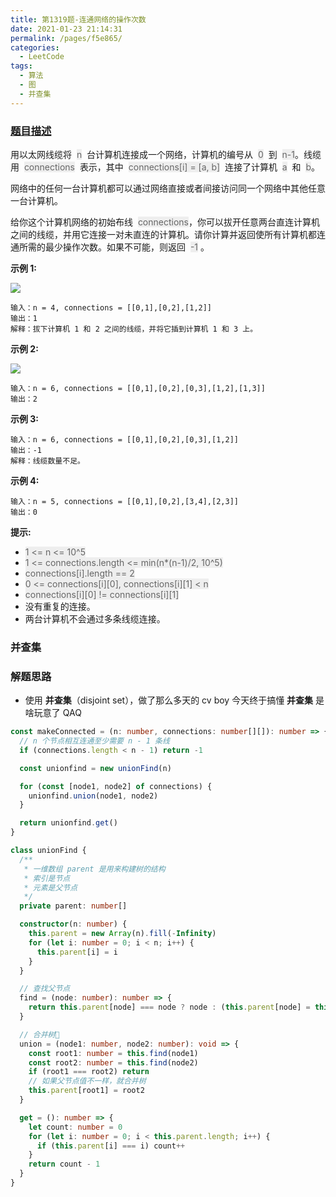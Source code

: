 ```yaml
---
title: 第1319题-连通网络的操作次数
date: 2021-01-23 21:14:31
permalink: /pages/f5e865/
categories:
  - LeetCode
tags:
  - 算法
  - 图
  - 并查集
---
```


### [题目描述](https://leetcode-cn.com/problems/number-of-operations-to-make-network-connected/)

用以太网线缆将  <font style="background: #eee; color: #666;">n</font>  台计算机连接成一个网络，计算机的编号从  <font style="background: #eee; color: #666;">0</font>  到  <font style="background: #eee; color: #666;">n-1</font>。线缆用  <font style="background: #eee; color: #666;">connections</font>  表示，其中  <font style="background: #eee; color: #666;">connections[i] = [a, b]</font>  连接了计算机  <font style="background: #eee; color: #666;">a</font>  和  <font style="background: #eee; color: #666;">b</font>。

网络中的任何一台计算机都可以通过网络直接或者间接访问同一个网络中其他任意一台计算机。

给你这个计算机网络的初始布线  <font style="background: #eee; color: #666;">connections</font>，你可以拔开任意两台直连计算机之间的线缆，并用它连接一对未直连的计算机。请你计算并返回使所有计算机都连通所需的最少操作次数。如果不可能，则返回  <font style="background: #eee; color: #666;">-1</font> 。

<!-- more -->

**示例 1:**

<img src="https://cdn.jsdelivr.net/gh/xiaojun996/CDN/images/leetcode/1319-number-of-operations-to-make-network-connected-1.png" />

```
输入：n = 4, connections = [[0,1],[0,2],[1,2]]
输出：1
解释：拔下计算机 1 和 2 之间的线缆，并将它插到计算机 1 和 3 上。
```

**示例 2:**

<img src="https://cdn.jsdelivr.net/gh/xiaojun996/CDN/images/leetcode/1319-number-of-operations-to-make-network-connected-2.png" />

```
输入：n = 6, connections = [[0,1],[0,2],[0,3],[1,2],[1,3]]
输出：2
```

**示例 3:**

```
输入：n = 6, connections = [[0,1],[0,2],[0,3],[1,2]]
输出：-1
解释：线缆数量不足。
```

**示例 4:**

```
输入：n = 5, connections = [[0,1],[0,2],[3,4],[2,3]]
输出：0
```

**提示:**

- <font style="background: #eee; color: #666;">1 <= n <= 10^5</font>
- <font style="background: #eee; color: #666;">1 <= connections.length <= min(n\*(n-1)/2, 10^5)</font>
- <font style="background: #eee; color: #666;">connections[i].length == 2</font>
- <font style="background: #eee; color: #666;">0 <= connections[i][0], connections[i][1] < n</font>
- <font style="background: #eee; color: #666;">connections[i][0] != connections[i][1]</font>
- 没有重复的连接。
- 两台计算机不会通过多条线缆连接。

### 并查集

### 解题思路

- 使用 **并查集**（disjoint set），做了那么多天的 cv boy 今天终于搞懂 **并查集** 是啥玩意了 QAQ

```TypeScript
const makeConnected = (n: number, connections: number[][]): number => {
  // n 个节点相互连通至少需要 n - 1 条线
  if (connections.length < n - 1) return -1

  const unionfind = new unionFind(n)

  for (const [node1, node2] of connections) {
    unionfind.union(node1, node2)
  }

  return unionfind.get()
}

class unionFind {
  /**
   * 一维数组 parent 是用来构建树的结构
   * 索引是节点
   * 元素是父节点
   */
  private parent: number[]

  constructor(n: number) {
    this.parent = new Array(n).fill(-Infinity)
    for (let i: number = 0; i < n; i++) {
      this.parent[i] = i
    }
  }

  // 查找父节点
  find = (node: number): number => {
    return this.parent[node] === node ? node : (this.parent[node] = this.find(this.parent[node]))
  }

  // 合并树🌲
  union = (node1: number, node2: number): void => {
    const root1: number = this.find(node1)
    const root2: number = this.find(node2)
    if (root1 === root2) return
    // 如果父节点值不一样，就合并树
    this.parent[root1] = root2
  }

  get = (): number => {
    let count: number = 0
    for (let i: number = 0; i < this.parent.length; i++) {
      if (this.parent[i] === i) count++
    }
    return count - 1
  }
}
```
